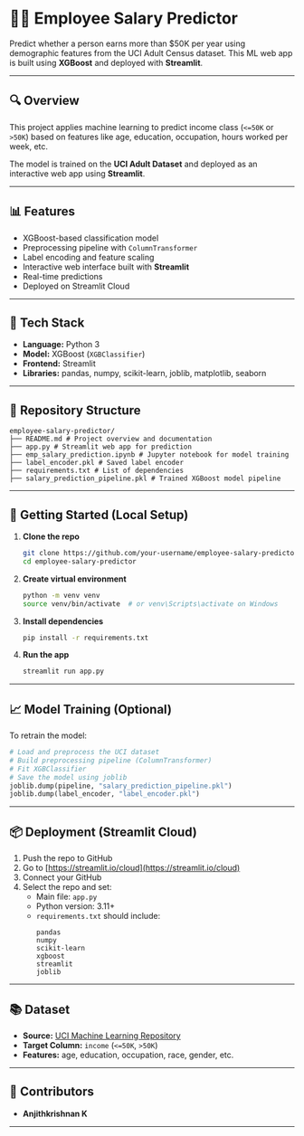 # 🧑‍💼 Employee Salary Predictor

Predict whether a person earns more than $50K per year using demographic features from the UCI Adult Census dataset. This ML web app is built using **XGBoost** and deployed with **Streamlit**.

---

## 🔍 Overview

This project applies machine learning to predict income class (`<=50K` or `>50K`) based on features like age, education, occupation, hours worked per week, etc.

The model is trained on the **UCI Adult Dataset** and deployed as an interactive web app using **Streamlit**.

---

## 📊 Features

- XGBoost-based classification model  
- Preprocessing pipeline with `ColumnTransformer`  
- Label encoding and feature scaling  
- Interactive web interface built with **Streamlit**  
- Real-time predictions  
- Deployed on Streamlit Cloud  

---

## 🧪 Tech Stack

- **Language:** Python 3  
- **Model:** XGBoost (`XGBClassifier`)  
- **Frontend:** Streamlit  
- **Libraries:** pandas, numpy, scikit-learn, joblib, matplotlib, seaborn  

---

## 📂 Repository Structure

```
employee-salary-predictor/
├── README.md # Project overview and documentation
├── app.py # Streamlit web app for prediction
├── emp_salary_prediction.ipynb # Jupyter notebook for model training
├── label_encoder.pkl # Saved label encoder
├── requirements.txt # List of dependencies
├── salary_prediction_pipeline.pkl # Trained XGBoost model pipeline
```

---

## 🚀 Getting Started (Local Setup)

1. **Clone the repo**
   ```bash
   git clone https://github.com/your-username/employee-salary-predictor.git
   cd employee-salary-predictor
   ```

2. **Create virtual environment**
   ```bash
   python -m venv venv
   source venv/bin/activate  # or venv\Scripts\activate on Windows
   ```

3. **Install dependencies**
   ```bash
   pip install -r requirements.txt
   ```

4. **Run the app**
   ```bash
   streamlit run app.py
   ```

---

## 📈 Model Training (Optional)

To retrain the model:

```python
# Load and preprocess the UCI dataset
# Build preprocessing pipeline (ColumnTransformer)
# Fit XGBClassifier
# Save the model using joblib
joblib.dump(pipeline, "salary_prediction_pipeline.pkl")
joblib.dump(label_encoder, "label_encoder.pkl")
```

---

## 📦 Deployment (Streamlit Cloud)

1. Push the repo to GitHub  
2. Go to [https://streamlit.io/cloud](https://streamlit.io/cloud)  
3. Connect your GitHub  
4. Select the repo and set:
   - Main file: `app.py`
   - Python version: 3.11+
   - `requirements.txt` should include:
     ```
     pandas
     numpy
     scikit-learn
     xgboost
     streamlit
     joblib
     ```

---

## 📚 Dataset

- **Source:** [UCI Machine Learning Repository](https://archive.ics.uci.edu/ml/datasets/adult)  
- **Target Column:** `income` (`<=50K`, `>50K`)  
- **Features:** age, education, occupation, race, gender, etc.

---

## 🤝 Contributors

- **Anjithkrishnan K**

---

